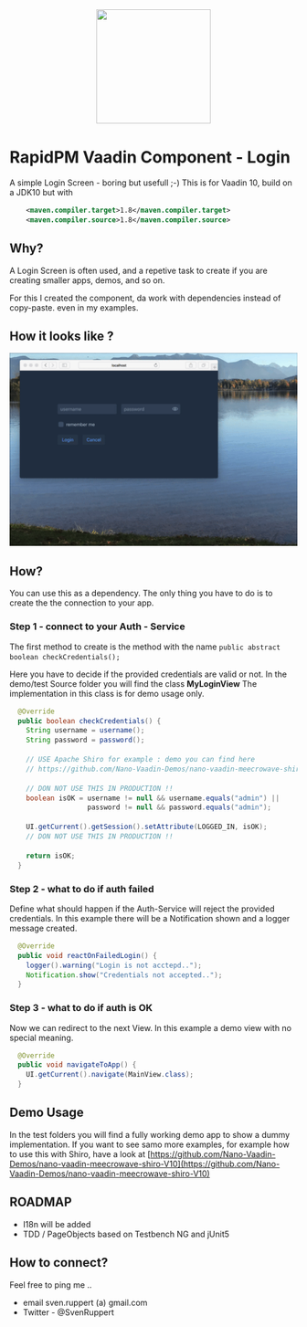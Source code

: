 <center>
<a href="https://vaadin.com">
 <img src="https://vaadin.com/images/hero-reindeer.svg" width="200" height="200" /></a>
</center>

# RapidPM Vaadin Component - Login
A simple Login Screen - boring but usefull ;-)
This is for Vaadin 10, build on a JDK10 but with 

```xml
    <maven.compiler.target>1.8</maven.compiler.target>
    <maven.compiler.source>1.8</maven.compiler.source>
```

## Why?
A Login Screen is often used, and a repetive task to create if you are 
creating smaller apps, demos, and so on.

For this I created the component, da work with dependencies instead of copy-paste. even in my examples.

## How it looks like ?
![_data/RapidPM_Vaadin_Component-Login.gif](_data/RapidPM_Vaadin_Component-Login.gif)


## How?
You can use this as a dependency. The only thing you have to do 
is to create the the connection to your app.

### Step 1 - connect to your Auth - Service
The first method to create is the  method with the name 
```public abstract boolean checkCredentials();```

Here you have to decide if the provided credentials are valid or not.
In the demo/test Source folder you will find the class **MyLoginView**
The implementation in this class is for demo usage only.

```java
  @Override
  public boolean checkCredentials() {
    String username = username();
    String password = password();

    // USE Apache Shiro for example : demo you can find here
    // https://github.com/Nano-Vaadin-Demos/nano-vaadin-meecrowave-shiro-V10

    // DON NOT USE THIS IN PRODUCTION !!
    boolean isOK = username != null && username.equals("admin") ||
                   password != null && password.equals("admin");

    UI.getCurrent().getSession().setAttribute(LOGGED_IN, isOK);
    // DON NOT USE THIS IN PRODUCTION !!

    return isOK;
  }
```

### Step 2 - what to do if auth failed
Define what should happen if the Auth-Service will reject the provided credentials.
In this example there will be a Notification shown and a logger message created.

```java
  @Override
  public void reactOnFailedLogin() {
    logger().warning("Login is not acctepd..");
    Notification.show("Credentials not accepted..");
  }
```
### Step 3 - what to do if auth is OK
Now we can redirect to the next View.
In this example a demo view with no special meaning.

```java
  @Override
  public void navigateToApp() {
    UI.getCurrent().navigate(MainView.class);
  }
```

## Demo Usage
In the test folders you will find a fully working demo app to show 
a dummy implementation. If you want to see samo more examples, for example how to use this with Shiro,
have a look at 
[https://github.com/Nano-Vaadin-Demos/nano-vaadin-meecrowave-shiro-V10](https://github.com/Nano-Vaadin-Demos/nano-vaadin-meecrowave-shiro-V10)

## ROADMAP
* I18n will be added
* TDD / PageObjects based on Testbench NG and jUnit5


## How to connect?
Feel free to ping me .. 
* email  sven.ruppert (a) gmail.com
* Twitter - @SvenRuppert


